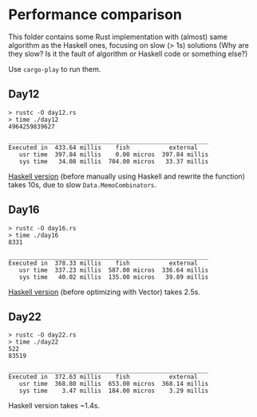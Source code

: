 # Performance comparison

This folder contains some Rust implementation with (almost) same algorithm as the Haskell ones, focusing on slow (> 1s) solutions (Why are they slow? Is it the fault of algorithm or Haskell code or something else?)

Use `cargo-play` to run them.

## Day12

```console
> rustc -O day12.rs
> time ./day12
4964259839627

________________________________________________________
Executed in  433.64 millis    fish           external
   usr time  397.84 millis    0.00 micros  397.84 millis
   sys time   34.08 millis  704.00 micros   33.37 millis
```

[Haskell version](https://github.com/taoky/adventofcode/commit/7b3defeed2cfcb142c4c6efd90fa695662f85ddc) (before manually using Haskell and rewrite the function) takes 10s, due to slow `Data.MemoCombinators`.

## Day16

```console
> rustc -O day16.rs
> time ./day16
8331

________________________________________________________
Executed in  378.33 millis    fish           external
   usr time  337.23 millis  587.00 micros  336.64 millis
   sys time   40.02 millis  135.00 micros   39.89 millis
```

[Haskell version](https://github.com/taoky/adventofcode/commit/8129a28d61f87001027311d358648c36030b79d6) (before optimizing with Vector) takes 2.5s.

## Day22

```console
> rustc -O day22.rs
> time ./day22
522
83519

________________________________________________________
Executed in  372.63 millis    fish           external
   usr time  368.80 millis  653.00 micros  368.14 millis
   sys time    3.47 millis  184.00 micros    3.29 millis
```

Haskell version takes ~1.4s.
